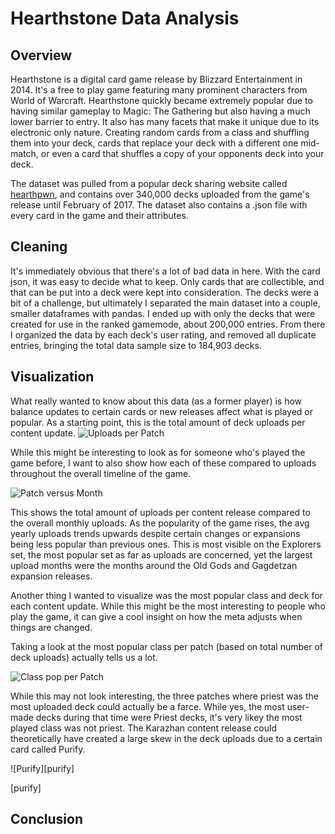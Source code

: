 # Hearthstone Data Analysis

## **Overview**
Hearthstone is a digital card game release by Blizzard Entertainment in 2014. It's a free to play game featuring many prominent characters from World of Warcraft. Hearthstone quickly became extremely popular due to having similar gameplay to Magic: The Gathering but also having a much lower barrier to entry. It also has many facets that make it unique due to its electronic only nature. Creating random cards from a class and shuffling them into your deck, cards that replace your deck with a different one mid-match, or even a card that shuffles a copy of your opponents deck into your deck.

The dataset was pulled from a popular deck sharing website called [hearthpwn](https://www.hearthpwn.com), and contains over 340,000 decks uploaded from the game's release until February of 2017. The dataset also contains a .json file with every card in the game and their attributes.

## **Cleaning**
It's immediately obvious that there's a lot of bad data in here. With the card json, it was easy to decide what to keep. Only cards that are collectible, and that can be put into a deck were kept into consideration. The decks were a bit of a challenge, but ultimately I separated the main dataset into a couple, smaller dataframes with pandas. I ended up with only the decks that were created for use in the ranked gamemode, about 200,000 entries. From there I organized the data by each deck's user rating, and removed all duplicate entries, bringing the total data sample size to 184,903 decks.
## **Visualization**
What really wanted to know about this data (as a former player) is how balance updates to certain cards or new releases affect what is played or popular. As a starting point, this is the total amount of deck uploads per content update.
![Uploads per Patch][patch_uploads]

[patch_uploads]: https://github.com/NJacobsohn/Hearthstone-Data-Analysis/blob/master/img/deck_uploads_per_patch.png

While this might be interesting to look as for someone who's played the game before, I want to also show how each of these compared to uploads throughout the overall timeline of the game.

![Patch versus Month][patch_versus_month]

[patch_versus_month]: https://github.com/NJacobsohn/Hearthstone-Data-Analysis/blob/master/img/month_versus_patch.png

This shows the total amount of uploads per content release compared to the overall monthly uploads. As the popularity of the game rises, the avg yearly uploads trends upwards despite certain changes or expansions being less popular than previous ones. This is most visible on the Explorers set, the most popular set as far as uploads are concerned, yet the largest upload months were the months around the Old Gods and Gagdetzan expansion releases.


Another thing I wanted to visualize was the most popular class and deck for each content update. While this might be the most interesting to people who play the game, it can give a cool insight on how the meta adjusts when things are changed.

Taking a look at the most popular class per patch (based on total number of deck uploads) actually tells us a lot.

![Class pop per Patch][class_pop_per_patch]

[class_pop_per_patch]: https://github.com/NJacobsohn/Hearthstone-Data-Analysis/blob/master/img/most_popular_class_per_patch.png

While this may not look interesting, the three patches where priest was the most uploaded deck could actually be a farce. While yes, the most user-made decks during that time were Priest decks, it's very likey the most played class was not priest. The Karazhan content release could theoretically have created a large skew in the deck uploads due to a certain card called Purify.

![Purify][purify]

[purify]
## **Conclusion**